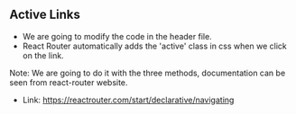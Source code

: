 ## Active Links
- We are going to modify the code in the header file.
- React Router automatically adds the 'active' class in css when we click on the link. 

Note: We are going to do it with the three methods, documentation can be seen from react-router website.
- Link: https://reactrouter.com/start/declarative/navigating